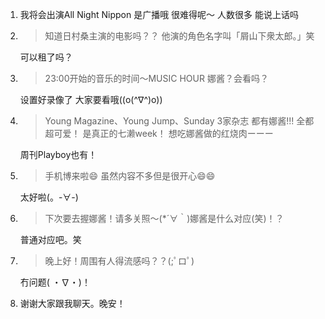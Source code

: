 1. 我将会出演All Night Nippon 是广播哦 很难得呢～ 人数很多 能说上话吗

2. > 知道日村桑主演的电影吗？？ 他演的角色名字叫「屑山下衆太郎。」笑

   可以租了吗？

3. > 23:00开始的音乐的时间〜MUSIC HOUR 娜酱？会看吗？

   设置好录像了 大家要看哦((o(^∇^)o))

4. > Young Magazine、Young Jump、Sunday 3家杂志 都有娜酱!!! 全都超可爱！ 是真正的七濑week！ 想吃娜酱做的红烧肉ーーー

   周刊Playboy也有！

5. > 手机博来啦😄 虽然内容不多但是很开心😄😄

   太好啦(。-∀-)

6. > 下次要去握娜酱！请多关照～(*´∀｀)娜酱是什么对应(笑)！？

   普通对应吧。笑

7. > 晚上好！周围有人得流感吗？？(;ﾟロﾟ)

   冇问题( ・∇・)！

8. 谢谢大家跟我聊天。晚安！
